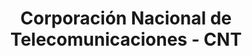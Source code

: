 ---
title: "Corporación Nacional de Telecomunicaciones - CNT"
url: /loja/corporacion-nacional-de-telecomunicaciones-cnt/
shop: teléfono móvil
---